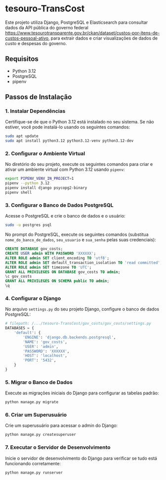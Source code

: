 # tesouro-TransCost

Este projeto utiliza Django, PostgreSQL e Elasticsearch para consultar dados da API pública do governo federal https://www.tesourotransparente.gov.br/ckan/dataset/custos-por-itens-de-custos-pessoal-ativo, para extrair dados e criar visualizações de dados de custo e despesas do governo.

## Requisitos

- Python 3.12
- PostgreSQL
- pipenv

## Passos de Instalação

### 1. Instalar Dependências

Certifique-se de que o Python 3.12 está instalado no seu sistema. Se não estiver, você pode instalá-lo usando os seguintes comandos:

```bash
sudo apt update
sudo apt install python3.12 python3.12-venv python3.12-dev
```

### 2. Configurar o Ambiente Virtual

No diretório do seu projeto, execute os seguintes comandos para criar e ativar um ambiente virtual com Python 3.12 usando `pipenv`:

```bash
export PIPENV_VENV_IN_PROJECT=1
pipenv --python 3.12
pipenv install django psycopg2-binary
pipenv shell
```

### 3. Configurar o Banco de Dados PostgreSQL

Acesse o PostgreSQL e crie o banco de dados e o usuário:

```bash
sudo -u postgres psql
```

No prompt do PostgreSQL, execute os seguintes comandos (substitua `nome_do_banco_de_dados`, `seu_usuario` e `sua_senha` pelas suas credenciais):

```sql
CREATE DATABASE gov_costs;
CREATE USER admin WITH PASSWORD 'XXXXXX';
ALTER ROLE admin SET client_encoding TO 'utf8';
ALTER ROLE admin SET default_transaction_isolation TO 'read committed';
ALTER ROLE admin SET timezone TO 'UTC';
GRANT ALL PRIVILEGES ON DATABASE gov_costs TO admin;
\c gov_costs
GRANT ALL PRIVILEGES ON SCHEMA public TO admin;
\q
```

### 4. Configurar o Django

No arquivo `settings.py` do seu projeto Django, configure o banco de dados PostgreSQL:

```python
# filepath: /.../tesouro-TransCost/gov_costs/gov_costs/settings.py
DATABASES = {
    'default': {
        'ENGINE': 'django.db.backends.postgresql',
        'NAME': 'gov_costs',
        'USER': 'admin',
        'PASSWORD': 'XXXXXX',
        'HOST': 'localhost',
        'PORT': '5432',
    }
}
```

### 5. Migrar o Banco de Dados

Execute as migrações iniciais do Django para configurar as tabelas padrão:

```bash
python manage.py migrate
```

### 6. Criar um Superusuário

Crie um superusuário para acessar o admin do Django:

```bash
python manage.py createsuperuser
```

### 7. Executar o Servidor de Desenvolvimento

Inicie o servidor de desenvolvimento do Django para verificar se tudo está funcionando corretamente:

```bash
python manage.py runserver
```
